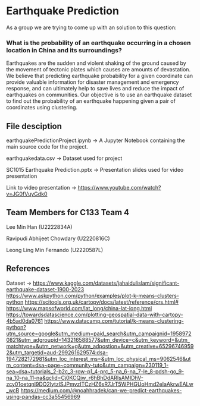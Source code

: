 # Earthquake Prediction

As a group we are trying to come up with an solution to this question:

### What is the probability of an earthquake occurring in a chosen location in China and its surroundings?

Earthquakes are the sudden and violent shaking of the ground caused by the movement of tectonic plates which causes are amounts of devastation. We believe that predicting earthquake probability for a given coordinate can provide valuable information for disaster management and emergency response, and can ultimately help to save lives and reduce the impact of earthquakes on communities. Our objective is to use an earthquake dataset to find out the probability of an earthquake happening given a pair of coordinates using clustering.


## File desciption

earthquakePredictionProject.ipynb -> A Jupyter Notebook containing the main source code for the project.

earthquakedata.csv -> Dataset used for project

SC1015 Earthquake Prediction.pptx -> Presentation slides used for video presentation

Link to video presentation -> https://www.youtube.com/watch?v=JG0fVuyGdk0

## Team Members for C133 Team 4

Lee Min Han (U2222834A) 

Ravipudi Abhijeet Chowdary (U2220816C) 

Leong Ling Min Fernando (U2220587L)

## References

Dataset -> https://www.kaggle.com/datasets/jahaidulislam/significant-earthquake-dataset-1900-2023
https://www.askpython.com/python/examples/plot-k-means-clusters-python
https://scitools.org.uk/cartopy/docs/latest/reference/crs.html#
https://www.mapsofworld.com/lat_long/china-lat-long.html
https://towardsdatascience.com/plotting-geospatial-data-with-cartopy-4b5ad0da0761
https://www.datacamp.com/tutorial/k-means-clustering-python?utm_source=google&utm_medium=paid_search&utm_campaignid=19589720821&utm_adgroupid=143216588577&utm_device=c&utm_keyword=&utm_matchtype=&utm_network=g&utm_adpostion=&utm_creative=652967469592&utm_targetid=aud-299261629574:dsa-1947282172981&utm_loc_interest_ms=&utm_loc_physical_ms=9062546&utm_content=dsa~page~community-tuto&utm_campaign=230119_1-sea~dsa~tutorials_2-b2c_3-row-p1_4-prc_5-na_6-na_7-le_8-pdsh-go_9-na_10-na_11-na&gclid=Cj0KCQjw_r6hBhDdARIsAMIDhV-zcy01oetqnI9DO2lytzlSJPmvzITCzHZ6sR7JrT5WPHGUoHmd2eIaAkrwEALw_wcB
https://medium.com/@noahhradek/can-we-predict-earthquakes-using-pandas-cc3a55456969

